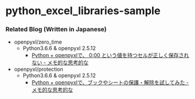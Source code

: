 # python_excel_libraries-sample


### Related Blog (Written in Japanese)

- openpyxl/zero_time
  - Python3.6.6 & openpyxl 2.5.12
    - [Python + openpyxlで、 0:00 という値を持つセルが正しく保存されない - メモ的な思考的な](http://thinkami.hatenablog.com/entry/2018/12/05/220032)
- openpyxl/protection
  - Python3.6.6 & openpyxl 2.5.12
    - [Python + openpyxlで、ブックやシートの保護・解除を試してみた - メモ的な思考的な](http://thinkami.hatenablog.com/entry/2018/12/15/104614)